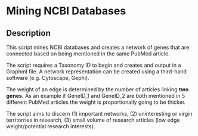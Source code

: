 # Mining NCBI Databases

## Description

This script mines NCBI databases and creates a network of genes that are connected based on being mentioned in the same PubMed article. 

The script requires a Taxonomy ID to begin and creates and output in a Graphml file. A network representation can be created using a third-hand software (e.g. Cytoscape, Gephi).

The weight of an edge is determined by the number of articles linking **two genes.** As an example if GeneID_1 and GeneID_2 are both mentioned in 5 different PubMed articles the weight is proportionally going to be thicker. 

The script aims to discern (1) important networks, (2) uninteresting or virgin territorries in research, (3) small volume of research articles (low edge weight/potential research interests).